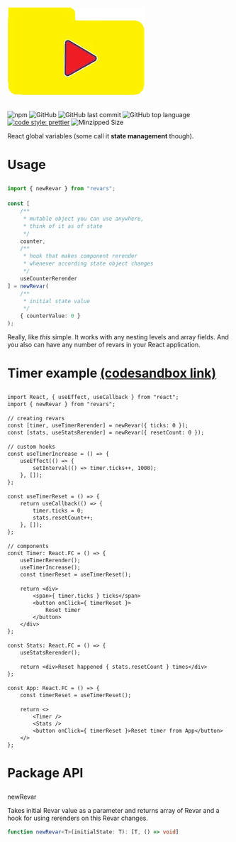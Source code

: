 # <p>![Revars logo](/logo.png "Logo")</p>
![npm](https://img.shields.io/npm/v/revars)
![GitHub](https://img.shields.io/github/license/alevnyacow/revars)
![GitHub last commit](https://img.shields.io/github/last-commit/alevnyacow/revars)
![GitHub top language](https://img.shields.io/github/languages/top/alevnyacow/revars)
[![code style: prettier](https://img.shields.io/badge/code_style-prettier-ff69b4.svg?style=flat-square)](https://github.com/prettier/prettier)
![Minzipped Size](https://badgen.net/bundlephobia/minzip/revars)

React global variables (some call it **state management** though).

# <p>**Usage**</p>

```ts
import { newRevar } from "revars";

const [
    /**
     * mutable object you can use anywhere,
     * think of it as of state
     */
    counter,
    /**
     * hook that makes component rerender
     * whenever according state object changes
     */
    useCounterRerender
] = newRevar(
    /**
     * initial state value
     */
    { counterValue: 0 }
);
```

Really, like *this* simple. It works with any nesting levels and array fields. And you also can have any number of revars in your React application. 

# <p>**Timer example** [(codesandbox link)](https://codesandbox.io/s/revars-timer-example-71fw6)</p>

```tsx
import React, { useEffect, useCallback } from "react";
import { newRevar } from "revars";

// creating revars
const [timer, useTimerRerender] = newRevar({ ticks: 0 });
const [stats, useStatsRerender] = newRevar({ resetCount: 0 });

// custom hooks
const useTimerIncrease = () => {
    useEffect(() => {
        setInterval(() => timer.ticks++, 1000);
    }, []);
};

const useTimerReset = () => {
    return useCallback(() => {
        timer.ticks = 0;
        stats.resetCount++;
    }, []);     
};

// components
const Timer: React.FC = () => {
    useTimerRerender();
    useTimerIncrease();
    const timerReset = useTimerReset();

    return <div>
        <span>{ timer.ticks } ticks</span>
        <button onClick={ timerReset }>
            Reset timer
        </button>
    </div>
};

const Stats: React.FC = () => {
    useStatsRerender();

    return <div>Reset happened { stats.resetCount } times</div>
};

const App: React.FC = () => {
    const timerReset = useTimerReset();

    return <>
        <Timer />
        <Stats />
        <button onClick={ timerReset }>Reset timer from App</button>
    </>
};
```

# <p>**Package API**</p>

<p>newRevar</p>

Takes initial Revar value as a parameter and returns array of Revar and a hook for using rerenders on this Revar changes. 

```ts
function newRevar<T>(initialState: T): [T, () => void]
```

